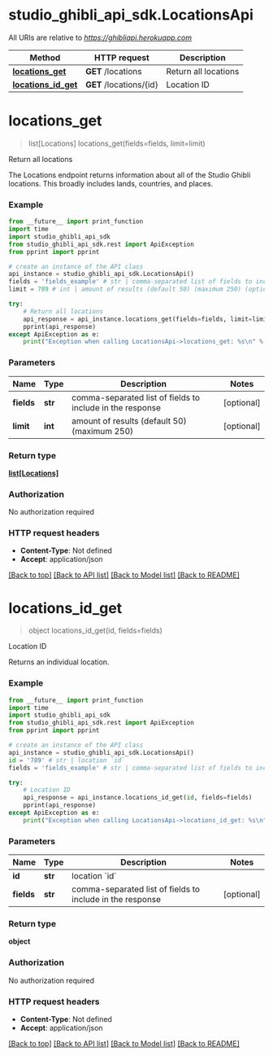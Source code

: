 # studio_ghibli_api_sdk.LocationsApi

All URIs are relative to *https://ghibliapi.herokuapp.com*

Method | HTTP request | Description
------------- | ------------- | -------------
[**locations_get**](LocationsApi.md#locations_get) | **GET** /locations | Return all locations
[**locations_id_get**](LocationsApi.md#locations_id_get) | **GET** /locations/{id} | Location ID


# **locations_get**
> list[Locations] locations_get(fields=fields, limit=limit)

Return all locations

The Locations endpoint returns information about all of the Studio Ghibli locations. This broadly includes lands, countries, and places. 

### Example
```python
from __future__ import print_function
import time
import studio_ghibli_api_sdk
from studio_ghibli_api_sdk.rest import ApiException
from pprint import pprint

# create an instance of the API class
api_instance = studio_ghibli_api_sdk.LocationsApi()
fields = 'fields_example' # str | comma-separated list of fields to include in the response (optional)
limit = 789 # int | amount of results (default 50) (maximum 250) (optional)

try:
    # Return all locations
    api_response = api_instance.locations_get(fields=fields, limit=limit)
    pprint(api_response)
except ApiException as e:
    print("Exception when calling LocationsApi->locations_get: %s\n" % e)
```

### Parameters

Name | Type | Description  | Notes
------------- | ------------- | ------------- | -------------
 **fields** | **str**| comma-separated list of fields to include in the response | [optional] 
 **limit** | **int**| amount of results (default 50) (maximum 250) | [optional] 

### Return type

[**list[Locations]**](Locations.md)

### Authorization

No authorization required

### HTTP request headers

 - **Content-Type**: Not defined
 - **Accept**: application/json

[[Back to top]](#) [[Back to API list]](../README.md#documentation-for-api-endpoints) [[Back to Model list]](../README.md#documentation-for-models) [[Back to README]](../README.md)

# **locations_id_get**
> object locations_id_get(id, fields=fields)

Location ID

Returns an individual location.

### Example
```python
from __future__ import print_function
import time
import studio_ghibli_api_sdk
from studio_ghibli_api_sdk.rest import ApiException
from pprint import pprint

# create an instance of the API class
api_instance = studio_ghibli_api_sdk.LocationsApi()
id = '789' # str | location `id`
fields = 'fields_example' # str | comma-separated list of fields to include in the response (optional)

try:
    # Location ID
    api_response = api_instance.locations_id_get(id, fields=fields)
    pprint(api_response)
except ApiException as e:
    print("Exception when calling LocationsApi->locations_id_get: %s\n" % e)
```

### Parameters

Name | Type | Description  | Notes
------------- | ------------- | ------------- | -------------
 **id** | **str**| location &#x60;id&#x60; | 
 **fields** | **str**| comma-separated list of fields to include in the response | [optional] 

### Return type

**object**

### Authorization

No authorization required

### HTTP request headers

 - **Content-Type**: Not defined
 - **Accept**: application/json

[[Back to top]](#) [[Back to API list]](../README.md#documentation-for-api-endpoints) [[Back to Model list]](../README.md#documentation-for-models) [[Back to README]](../README.md)

